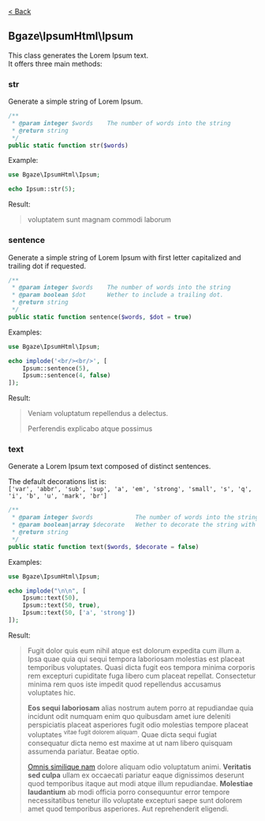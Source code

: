 [< Back](../README.md)

## Bgaze\IpsumHtml\Ipsum

This class generates the Lorem Ipsum text.  
It offers three main methods:

### str

Generate a simple string of Lorem Ipsum.

```php
/**
 * @param integer $words    The number of words into the string
 * @return string
 */
public static function str($words)
```

Example:

```php
use Bgaze\IpsumHtml\Ipsum;

echo Ipsum::str(5);
```

Result:

> voluptatem sunt magnam commodi laborum

### sentence

Generate a simple string of Lorem Ipsum with first letter capitalized and trailing dot if requested.

```php
/**
 * @param integer $words    The number of words into the string
 * @param boolean $dot      Wether to include a trailing dot.
 * @return string
 */
public static function sentence($words, $dot = true)
```

Examples:

```php
use Bgaze\IpsumHtml\Ipsum;

echo implode('<br/><br/>', [
    Ipsum::sentence(5),
    Ipsum::sentence(4, false)
]);
```

Result:

> Veniam voluptatum repellendus a delectus.
>
> Perferendis explicabo atque possimus

### text

Generate a Lorem Ipsum text composed of distinct sentences.

The default decorations list is:  
`['var', 'abbr', 'sub', 'sup', 'a', 'em', 'strong', 'small', 's', 'q', 'i', 'b', 'u', 'mark', 'br']`

```php
/**
 * @param integer $words            The number of words into the string
 * @param boolean|array $decorate   Wether to decorate the string with inline html tags
 * @return string
 */
public static function text($words, $decorate = false)
```

Examples:

```php
use Bgaze\IpsumHtml\Ipsum;

echo implode("\n\n", [
    Ipsum::text(50),
    Ipsum::text(50, true),
    Ipsum::text(50, ['a', 'strong'])
]);
```

Result:

> Fugit dolor quis eum nihil atque est dolorum expedita cum illum a. Ipsa quae quia qui sequi tempora laboriosam molestias est placeat temporibus voluptates. Quasi dicta fugit eos tempora minima corporis rem excepturi cupiditate fuga libero cum placeat repellat. Consectetur minima rem quos iste impedit quod repellendus accusamus voluptates hic.
>
> <b>Eos sequi laboriosam</b> alias nostrum autem porro at repudiandae <abbr>quia incidunt</abbr> odit numquam enim quo quibusdam amet iure deleniti perspiciatis placeat asperiores fugit odio molestias tempore placeat voluptates <sup>vitae fugit dolorem aliquam</sup>. Quae dicta sequi fugiat consequatur dicta nemo est maxime at ut nam libero quisquam assumenda pariatur. Beatae optio.
>
> <a href="#">Omnis similique nam</a> dolore aliquam odio voluptatum animi. <strong>Veritatis sed culpa</strong> ullam ex occaecati pariatur eaque dignissimos deserunt quod temporibus itaque aut modi atque illum repudiandae. <strong>Molestiae laudantium</strong> ab modi officia porro consequuntur error tempore necessitatibus tenetur illo voluptate excepturi saepe sunt dolorem amet quod temporibus asperiores. Aut reprehenderit eligendi.



